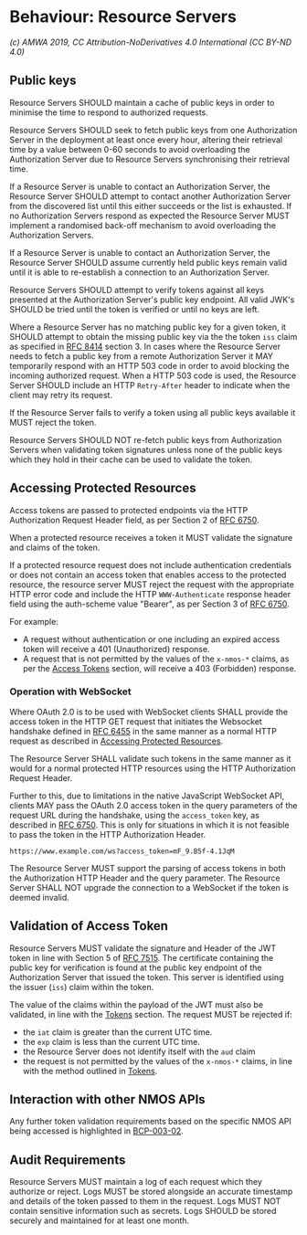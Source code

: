 # Behaviour: Resource Servers

_(c) AMWA 2019, CC Attribution-NoDerivatives 4.0 International (CC BY-ND 4.0)_

## Public keys

Resource Servers SHOULD maintain a cache of public keys in order to minimise the time to respond to authorized requests.

Resource Servers SHOULD seek to fetch public keys from one Authorization Server in the deployment at least once every
hour, altering their retrieval time by a value between 0-60 seconds to avoid overloading the Authorization Server due to
Resource Servers synchronising their retrieval time.

If a Resource Server is unable to contact an Authorization Server, the Resource Server SHOULD attempt to contact another
Authorization Server from the discovered list until this either succeeds or the list is exhausted. If no Authorization
Servers respond as expected the Resource Server MUST implement a randomised back-off mechanism to avoid overloading the
Authorization Servers.

If a Resource Server is unable to contact an Authorization Server, the Resource Server SHOULD assume currently held
public keys remain valid until it is able to re-establish a connection to an Authorization Server.

Resource Servers SHOULD attempt to verify tokens against all keys presented at the Authorization Server's public key
endpoint. All valid JWK's SHOULD be tried until the token is verified or until no keys are left.

Where a Resource Server has no matching public key for a given token, it SHOULD attempt to obtain the missing public key
via the the token `iss` claim as specified in [RFC 8414][RFC-8414] section 3. In cases where the Resource Server needs
to fetch a public key from a remote Authorization Server it MAY temporarily respond with an HTTP 503 code in order to
avoid blocking the incoming authorized request. When a HTTP 503 code is used, the Resource Server SHOULD include an
HTTP `Retry-After` header to indicate when the client may retry its request.

If the Resource Server fails to verify a token using all public keys available it MUST reject the token.

Resource Servers SHOULD NOT re-fetch public keys from Authorization Servers when validating token signatures unless
none of the public keys which they hold in their cache can be used to validate the token.

## Accessing Protected Resources

Access tokens are passed to protected endpoints via the HTTP Authorization Request Header field, as per Section 2 of
[RFC 6750][RFC-6750].

When a protected resource receives a token it MUST validate the signature and claims of the token.

If a protected resource request does not include authentication credentials or does not contain an access token
that enables access to the protected resource, the resource server MUST reject the request with the appropriate
HTTP error code and include the HTTP `WWW-Authenticate` response header field using the auth-scheme value "Bearer",
as per Section 3 of [RFC 6750][RFC-6750].

For example:
*   A request without authentication or one including an expired access token will receive a 401 (Unauthorized) response.
*   A request that is not permitted by the values of the `x-nmos-*` claims, as per the
    [Access Tokens](4.4.%20Behaviour%20-%20Access%20Tokens.md) section, will receive a 403 (Forbidden) response.

### Operation with WebSocket

Where OAuth 2.0 is to be used with WebSocket clients SHALL provide the access token in the HTTP GET request that
initiates the Websocket handshake defined in [RFC 6455][RFC-6455] in the same manner as a normal HTTP request as
described in [Accessing Protected Resources](#accessing-protected-resources).

The Resource Server SHALL validate such tokens in the same manner as it would for a normal protected HTTP resources
using the HTTP Authorization Request Header.

Further to this, due to limitations in the native JavaScript WebSocket API, clients MAY pass the OAuth 2.0 access token
in the query parameters of the request URL during the handshake, using the `access_token` key, as described in
[RFC 6750][RFC-6750]. This is only for situations in which it is not feasible to pass the token in the HTTP
Authorization Header.

```
https://www.example.com/ws?access_token=mF_9.B5f-4.1JqM
```

The Resource Server MUST support the parsing of access tokens in both the Authorization HTTP Header and the query
parameter. The Resource Server SHALL NOT upgrade the connection to a WebSocket if the token is deemed invalid.

## Validation of Access Token

Resource Servers MUST validate the signature and Header of the JWT token in line with Section 5 of [RFC 7515][RFC-7515].
The certificate containing the public key for verification is found at the public key endpoint of the Authorization
Server that issued the token. This server is identified using the issuer (`iss`) claim within the token.

The value of the claims within the payload of the JWT must also be validated, in line with the
[Tokens](4.4.%20Behaviour%20-%20Access%20Tokens.md) section. The request MUST be rejected if:
*   the `iat` claim is greater than the current UTC time.
*   the `exp` claim is less than the current UTC time.
*   the Resource Server does not identify itself with the `aud` claim
*   the request is not permitted by the values of the `x-nmos-*` claims, in line with the method outlined in
[Tokens](4.4.%20Behaviour%20-%20Access%20Tokens.md).

## Interaction with other NMOS APIs

Any further token validation requirements based on the specific NMOS API being accessed is highlighted in [BCP-003-02][BCP-003-02].

## Audit Requirements

Resource Servers MUST maintain a log of each request which they authorize or reject. Logs MUST be stored alongside an
accurate timestamp and details of the token passed to them in the request. Logs MUST NOT contain sensitive information
such as secrets. Logs SHOULD be stored securely and maintained for at least one month.


[RFC-6455]: https://tools.ietf.org/html/rfc6455 "The WebSocket Protocol"

[RFC-6750]: https://tools.ietf.org/html/rfc6750 "The OAuth 2.0 Authorization Framework: Bearer Token Usage"

[RFC-7515]: https://tools.ietf.org/html/rfc7515 "JSON Web Signature (JWS)"

[RFC-8414]: https://tools.ietf.org/html/rfc8414 "OAuth 2.0 Authorization Server Metadata"

[BCP-003-02]: https://amwa-tv.github.io/nmos-authorization-practice/branches/v1.0-dev/docs/1.0._Authorization_Practice.html "Authorization in NMOS Systems"

